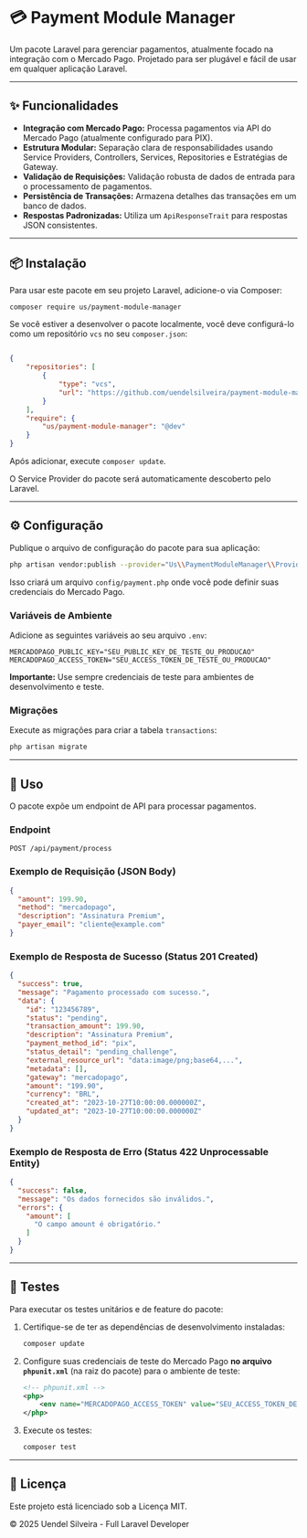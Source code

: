 # 💳 Payment Module Manager

Um pacote Laravel para gerenciar pagamentos, atualmente focado na integração com o Mercado Pago. Projetado para ser plugável e fácil de usar em qualquer aplicação Laravel.

---

## ✨ Funcionalidades

-   **Integração com Mercado Pago:** Processa pagamentos via API do Mercado Pago (atualmente configurado para PIX).
-   **Estrutura Modular:** Separação clara de responsabilidades usando Service Providers, Controllers, Services, Repositories e Estratégias de Gateway.
-   **Validação de Requisições:** Validação robusta de dados de entrada para o processamento de pagamentos.
-   **Persistência de Transações:** Armazena detalhes das transações em um banco de dados.
-   **Respostas Padronizadas:** Utiliza um `ApiResponseTrait` para respostas JSON consistentes.

---

## 📦 Instalação

Para usar este pacote em seu projeto Laravel, adicione-o via Composer:

```bash
composer require us/payment-module-manager
```

Se você estiver a desenvolver o pacote localmente, você deve configurá-lo como um repositório `vcs` no seu `composer.json`:

```json

{
    "repositories": [
        {
            "type": "vcs",
            "url": "https://github.com/uendelsilveira/payment-module-manager.git"
        }
    ],
    "require": {
        "us/payment-module-manager": "@dev"
    }
}
```

Após adicionar, execute `composer update`.

O Service Provider do pacote será automaticamente descoberto pelo Laravel.

---

## ⚙️ Configuração

Publique o arquivo de configuração do pacote para sua aplicação:

```bash
php artisan vendor:publish --provider="Us\\PaymentModuleManager\\Providers\\PaymentServiceProvider" --tag="config"
```

Isso criará um arquivo `config/payment.php` onde você pode definir suas credenciais do Mercado Pago.

### Variáveis de Ambiente

Adicione as seguintes variáveis ao seu arquivo `.env`:

```dotenv
MERCADOPAGO_PUBLIC_KEY="SEU_PUBLIC_KEY_DE_TESTE_OU_PRODUCAO"
MERCADOPAGO_ACCESS_TOKEN="SEU_ACCESS_TOKEN_DE_TESTE_OU_PRODUCAO"
```

**Importante:** Use sempre credenciais de teste para ambientes de desenvolvimento e teste.

### Migrações

Execute as migrações para criar a tabela `transactions`:

```bash
php artisan migrate
```

---

## 🚀 Uso

O pacote expõe um endpoint de API para processar pagamentos.

### Endpoint

`POST /api/payment/process`

### Exemplo de Requisição (JSON Body)

```json
{
  "amount": 199.90,
  "method": "mercadopago",
  "description": "Assinatura Premium",
  "payer_email": "cliente@example.com"
}
```

### Exemplo de Resposta de Sucesso (Status 201 Created)

```json
{
  "success": true,
  "message": "Pagamento processado com sucesso.",
  "data": {
    "id": "123456789",
    "status": "pending",
    "transaction_amount": 199.90,
    "description": "Assinatura Premium",
    "payment_method_id": "pix",
    "status_detail": "pending_challenge",
    "external_resource_url": "data:image/png;base64,...",
    "metadata": [],
    "gateway": "mercadopago",
    "amount": "199.90",
    "currency": "BRL",
    "created_at": "2023-10-27T10:00:00.000000Z",
    "updated_at": "2023-10-27T10:00:00.000000Z"
  }
}
```

### Exemplo de Resposta de Erro (Status 422 Unprocessable Entity)

```json
{
  "success": false,
  "message": "Os dados fornecidos são inválidos.",
  "errors": {
    "amount": [
      "O campo amount é obrigatório."
    ]
  }
}
```

---

## 🧪 Testes

Para executar os testes unitários e de feature do pacote:

1.  Certifique-se de ter as dependências de desenvolvimento instaladas:
    ```bash
    composer update
    ```
2.  Configure suas credenciais de teste do Mercado Pago **no arquivo `phpunit.xml`** (na raiz do pacote) para o ambiente de teste:
    ```xml
    <!-- phpunit.xml -->
    <php>
        <env name="MERCADOPAGO_ACCESS_TOKEN" value="SEU_ACCESS_TOKEN_DE_TESTE"/>
    </php>
    ```
3.  Execute os testes:
    ```bash
    composer test
    ```

---

## 📄 Licença

Este projeto está licenciado sob a Licença MIT.

© 2025 Uendel Silveira - Full Laravel Developer
